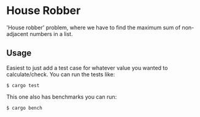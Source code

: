 # House Robber

'House robber' problem, where we have to find the maximum sum of non-adjacent numbers in a list.

## Usage

Easiest to just add a test case for whatever value you wanted to calculate/check. You can
run the tests like:
```
$ cargo test
```

This one also has benchmarks you can run:
```
$ cargo bench
```
